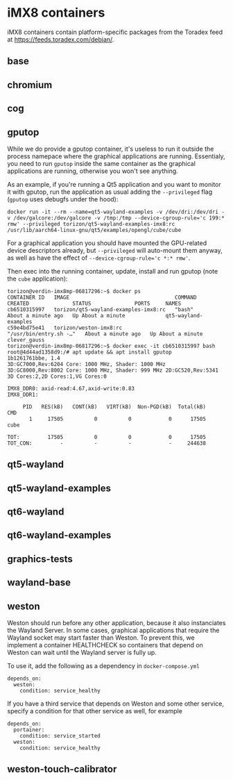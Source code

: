 # iMX8 containers

iMX8 containers contain platform-specific packages from the Toradex feed at https://feeds.toradex.com/debian/.

## base

## chromium

## cog

## gputop

While we do provide a gputop container, it's useless to run it outside the process namepace where the graphical applications are running. Essentialy, you need to run `gputop` inside the same container as the graphical applications are running, otherwise you won't see anything.

As an example, if you're running a Qt5 application and you want to monitor it with gputop, run the application as usual adding the `--privileged` flag (`gputop` uses debugfs under the hood):

```
docker run -it --rm --name=qt5-wayland-examples -v /dev/dri:/dev/dri -v /dev/galcore:/dev/galcore -v /tmp:/tmp --device-cgroup-rule='c 199:* rmw' --privileged torizon/qt5-wayland-examples-imx8:rc /usr/lib/aarch64-linux-gnu/qt5/examples/opengl/cube/cube
```

For a graphical application you should have mounted the GPU-related device descriptors already, but `--privileged` will auto-mount them anyway, as well as have the effect of `--device-cgroup-rule='c *:* rmw'`.

Then exec into the running container, update, install and run gputop (note the `cube` application):

```
torizon@verdin-imx8mp-06817296:~$ docker ps
CONTAINER ID   IMAGE                                  COMMAND                  CREATED              STATUS              PORTS     NAMES
cb6510315997   torizon/qt5-wayland-examples-imx8:rc   "bash"                   About a minute ago   Up About a minute             qt5-wayland-examples
c59e4bd75e41   torizon/weston-imx8:rc                 "/usr/bin/entry.sh -…"   About a minute ago   Up About a minute             clever_gauss
torizon@verdin-imx8mp-06817296:~$ docker exec -it cb6510315997 bash
root@4d44ad1358d9:/# apt update && apt install gputop
1b1261761bbe, 1.4
3D:GC7000,Rev:6204 Core: 1000 MHz, Shader: 1000 MHz 
3D:GC8000,Rev:8002 Core: 1000 MHz, Shader: 999 MHz 2D:GC520,Rev:5341 
3D Cores:2,2D Cores:1,VG Cores:0

IMX8_DDR0: axid-read:4.67,axid-write:0.83
IMX8_DDR1: 

     PID   RES(kB)   CONT(kB)   VIRT(kB)  Non-PGD(kB)  Total(kB)              CMD
       1     17505          0          0            0      17505             cube

TOT:         17505          0          0            0      17505
TOT_CON:         -          -          -            -     244638 

```

## qt5-wayland

## qt5-wayland-examples

## qt6-wayland

## qt6-wayland-examples

## graphics-tests

## wayland-base

## weston

Weston should run before any other application, because it also instanciates the Wayland Server. In some cases, graphical applications that require the Wayland socket may start faster than Weston. To prevent this, we implement a container HEALTHCHECK so containers that depend on Weston can wait until the Wayland server is fully up.

To use it, add the following as a dependency in `docker-compose.yml`

```
depends_on:
  weston:
    condition: service_healthy
```

If you have a third service that depends on Weston and some other service, specify a condition for that other service as well, for example

```
depends_on:
  portainer:
    condition: service_started
  weston:
    condition: service_healthy
```

## weston-touch-calibrator
